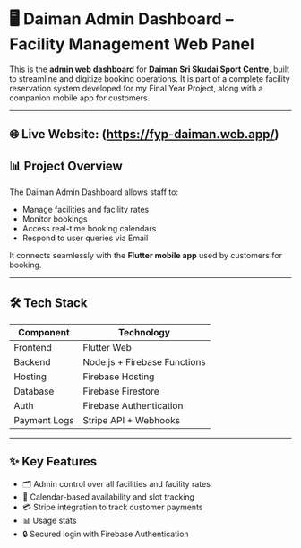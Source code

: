 # 🖥️ Daiman Admin Dashboard – Facility Management Web Panel

This is the **admin web dashboard** for **Daiman Sri Skudai Sport Centre**, built to streamline and digitize booking operations. It is part of a complete facility reservation system developed for my Final Year Project, along with a companion mobile app for customers.

---

🌐 **Live Website**: (https://fyp-daiman.web.app/)
---

## 📊 Project Overview

The Daiman Admin Dashboard allows staff to:

- Manage facilities and facility rates
- Monitor bookings
- Access real-time booking calendars
- Respond to user queries via Email

It connects seamlessly with the **Flutter mobile app** used by customers for booking.

---

## 🛠 Tech Stack

| Component     | Technology                        |
|---------------|-----------------------------------|
| Frontend      | Flutter Web                       |
| Backend       | Node.js + Firebase Functions      |
| Hosting       | Firebase Hosting                  |
| Database      | Firebase Firestore                |
| Auth          | Firebase Authentication           |
| Payment Logs  | Stripe API + Webhooks             |

---

## ✨ Key Features

- 🗂️ Admin control over all facilities and facility rates
- 📅 Calendar-based availability and slot tracking
- 💳 Stripe integration to track customer payments
- 📊 Usage stats 
- 🔒 Secured login with Firebase Authentication

